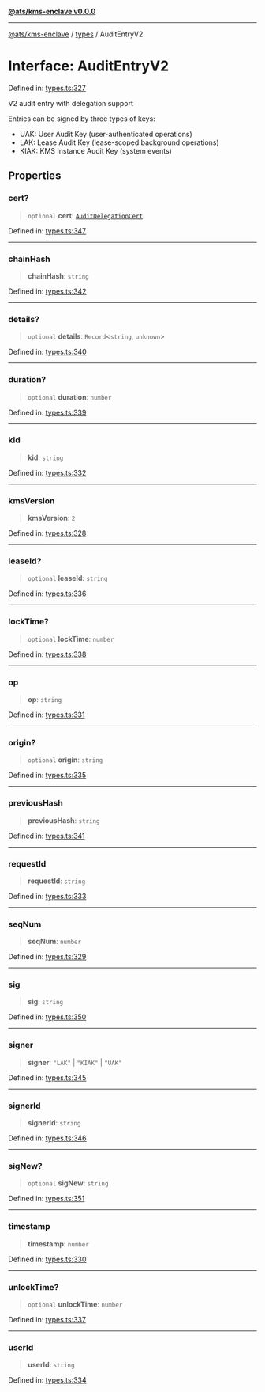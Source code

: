 [**@ats/kms-enclave v0.0.0**](../../README.md)

***

[@ats/kms-enclave](../../README.md) / [types](../README.md) / AuditEntryV2

# Interface: AuditEntryV2

Defined in: [types.ts:327](https://github.com/your-org/ats-kms/blob/main/src/v2/types.ts#L327)

V2 audit entry with delegation support

Entries can be signed by three types of keys:
- UAK: User Audit Key (user-authenticated operations)
- LAK: Lease Audit Key (lease-scoped background operations)
- KIAK: KMS Instance Audit Key (system events)

## Properties

### cert?

> `optional` **cert**: [`AuditDelegationCert`](AuditDelegationCert.md)

Defined in: [types.ts:347](https://github.com/your-org/ats-kms/blob/main/src/v2/types.ts#L347)

***

### chainHash

> **chainHash**: `string`

Defined in: [types.ts:342](https://github.com/your-org/ats-kms/blob/main/src/v2/types.ts#L342)

***

### details?

> `optional` **details**: `Record`\<`string`, `unknown`\>

Defined in: [types.ts:340](https://github.com/your-org/ats-kms/blob/main/src/v2/types.ts#L340)

***

### duration?

> `optional` **duration**: `number`

Defined in: [types.ts:339](https://github.com/your-org/ats-kms/blob/main/src/v2/types.ts#L339)

***

### kid

> **kid**: `string`

Defined in: [types.ts:332](https://github.com/your-org/ats-kms/blob/main/src/v2/types.ts#L332)

***

### kmsVersion

> **kmsVersion**: `2`

Defined in: [types.ts:328](https://github.com/your-org/ats-kms/blob/main/src/v2/types.ts#L328)

***

### leaseId?

> `optional` **leaseId**: `string`

Defined in: [types.ts:336](https://github.com/your-org/ats-kms/blob/main/src/v2/types.ts#L336)

***

### lockTime?

> `optional` **lockTime**: `number`

Defined in: [types.ts:338](https://github.com/your-org/ats-kms/blob/main/src/v2/types.ts#L338)

***

### op

> **op**: `string`

Defined in: [types.ts:331](https://github.com/your-org/ats-kms/blob/main/src/v2/types.ts#L331)

***

### origin?

> `optional` **origin**: `string`

Defined in: [types.ts:335](https://github.com/your-org/ats-kms/blob/main/src/v2/types.ts#L335)

***

### previousHash

> **previousHash**: `string`

Defined in: [types.ts:341](https://github.com/your-org/ats-kms/blob/main/src/v2/types.ts#L341)

***

### requestId

> **requestId**: `string`

Defined in: [types.ts:333](https://github.com/your-org/ats-kms/blob/main/src/v2/types.ts#L333)

***

### seqNum

> **seqNum**: `number`

Defined in: [types.ts:329](https://github.com/your-org/ats-kms/blob/main/src/v2/types.ts#L329)

***

### sig

> **sig**: `string`

Defined in: [types.ts:350](https://github.com/your-org/ats-kms/blob/main/src/v2/types.ts#L350)

***

### signer

> **signer**: `"LAK"` \| `"KIAK"` \| `"UAK"`

Defined in: [types.ts:345](https://github.com/your-org/ats-kms/blob/main/src/v2/types.ts#L345)

***

### signerId

> **signerId**: `string`

Defined in: [types.ts:346](https://github.com/your-org/ats-kms/blob/main/src/v2/types.ts#L346)

***

### sigNew?

> `optional` **sigNew**: `string`

Defined in: [types.ts:351](https://github.com/your-org/ats-kms/blob/main/src/v2/types.ts#L351)

***

### timestamp

> **timestamp**: `number`

Defined in: [types.ts:330](https://github.com/your-org/ats-kms/blob/main/src/v2/types.ts#L330)

***

### unlockTime?

> `optional` **unlockTime**: `number`

Defined in: [types.ts:337](https://github.com/your-org/ats-kms/blob/main/src/v2/types.ts#L337)

***

### userId

> **userId**: `string`

Defined in: [types.ts:334](https://github.com/your-org/ats-kms/blob/main/src/v2/types.ts#L334)
